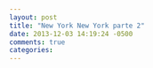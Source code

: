 ```yaml
---
layout: post
title: "New York New York parte 2"
date: 2013-12-03 14:19:24 -0500
comments: true
categories: 
---
```

